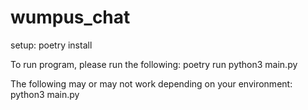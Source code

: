 # wumpus_chat

setup:
poetry install

To run program, please run the following:
poetry run python3 main.py

The following may or may not work depending on your environment:
python3 main.py
